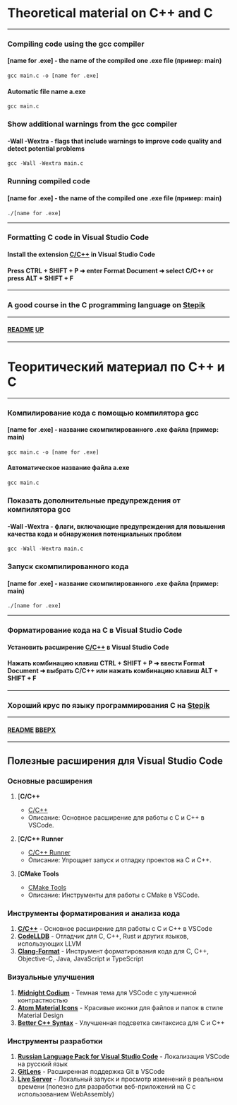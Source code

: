 # Theoretical material on C++ and C
<a name="up"></a>

---

### Compiling code using the gcc compiler
#### [name for .exe] - the name of the compiled one .exe file (пример: main)
```commandline
gcc main.c -o [name for .exe]
```
#### Automatic file name a.exe
```commandline
gcc main.c
```

### Show additional warnings from the gcc compiler
#### -Wall -Wextra - flags that include warnings to improve code quality and detect potential problems
```commandline
gcc -Wall -Wextra main.c
```

### Running compiled code
#### [name for .exe] - the name of the compiled one .exe file (пример: main)
```commandline
./[name for .exe]
```

---

### Formatting C code in Visual Studio Code
#### Install the extension [C/C++](https://marketplace.visualstudio.com/items?itemName=ms-vscode.cpptools) in Visual Studio Code
#### Press CTRL + SHIFT + P ➜ enter Format Document ➜ select C/C++ or press ALT + SHIFT + F

---

### A good course in the C programming language on [Stepik](https://stepik.org/course/57680/info)

---

#### [README](README.md) [UP](#up)

---

# Теоритический материал по C++ и C
<a name="вверх"></a>

---

### Компилирование кода с помощью компилятора gcc
#### [name for .exe] - название скомпилированного .exe файла (пример: main)
```commandline
gcc main.c -o [name for .exe]
```
#### Автоматическое название файла a.exe
```commandline
gcc main.c
```

### Показать дополнительные предупреждения от компилятора gcc
#### -Wall -Wextra - флаги, включающие предупреждения для повышения качества кода и обнаружения потенциальных проблем
```commandline
gcc -Wall -Wextra main.c
```

### Запуск скомпилированного кода 
#### [name for .exe] - название скомпилированного .exe файла (пример: main)
```commandline
./[name for .exe]
```

---

### Форматирование кода на C в Visual Studio Code
#### Установить расширение [C/C++](https://marketplace.visualstudio.com/items?itemName=ms-vscode.cpptools) в Visual Studio Code
#### Нажать комбинацию клавиш CTRL + SHIFT + P ➜ ввести Format Document ➜ выбрать C/C++ или нажать комбинацию клавиш ALT + SHIFT + F

---

### Хороший крус по языку программирования C на [Stepik](https://stepik.org/course/57680/info)

---

#### [README](README.md) [ВВЕРХ](#вверх)

---

## Полезные расширения для Visual Studio Code

### Основные расширения

1. [**C/C++**
   - [C/C++](https://marketplace.visualstudio.com/items?itemName=ms-vscode.cpptools)
   - Описание: Основное расширение для работы с C и C++ в VSCode.

2. [**C/C++ Runner**
   - [C/C++ Runner](https://marketplace.visualstudio.com/items?itemName=franneck94.c-cpp-runner)
   - Описание: Упрощает запуск и отладку проектов на C и C++.

3. [**CMake Tools**
   - [CMake Tools](https://marketplace.visualstudio.com/items?itemName=ms-vscode.cmake-tools)
   - Описание: Инструменты для работы с CMake в VSCode.

### Инструменты форматирования и анализа кода

1. [**C/C++**](https://marketplace.visualstudio.com/items?itemName=ms-vscode.cpptools) - Основное расширение для работы с C и C++ в VSCode
2. [**CodeLLDB**](https://marketplace.visualstudio.com/items?itemName=vadimcn.vscode-lldb) - Отладчик для C, C++, Rust и других языков, использующих LLVM
3. [**Clang-Format**](https://marketplace.visualstudio.com/items?itemName=xaver.clang-format) - Инструмент форматирования кода для C, C++, Objective-C, Java, JavaScript и TypeScript

### Визуальные улучшения

1. [**Midnight Codium**](https://marketplace.visualstudio.com/items?itemName=mischah.midnight-codium) - Темная тема для VSCode с улучшенной контрастностью
2. [**Atom Material Icons**](https://marketplace.visualstudio.com/items?itemName=donjayamanne.python-environment-manager) - Красивые иконки для файлов и папок в стиле Material Design
3. [**Better C++ Syntax**](https://marketplace.visualstudio.com/items?itemName=jeff-hykin.better-cpp-syntax) - Улучшенная подсветка синтаксиса для C и C++

### Инструменты разработки

1. [**Russian Language Pack for Visual Studio Code**](https://marketplace.visualstudio.com/items?itemName=MS-CEINTL.vscode-language-pack-ru) - Локализация VSCode на русский язык
2. [**GitLens**](https://marketplace.visualstudio.com/items?itemName=eamodio.gitlens) - Расширенная поддержка Git в VSCode
3. [**Live Server**](https://marketplace.visualstudio.com/items?itemName=ritwickdey.LiveServer) - Локальный запуск и просмотр изменений в реальном времени (полезно для разработки веб-приложений на C с использованием WebAssembly)
   